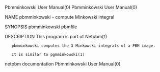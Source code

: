 Pbmminkowski User Manual(0)                                                                                                                                                       Pbmminkowski User Manual(0)



NAME
       pbmminkowski - compute Minkowski integral


SYNOPSIS
       pbmminkowski pbmfile


DESCRIPTION
       This program is part of Netpbm(1)

       pbmminkowski computes the 3 Minkowski integrals of a PBM image.

       It is similar to pgmminkowski(1)




netpbm documentation                                                                                                                                                              Pbmminkowski User Manual(0)
